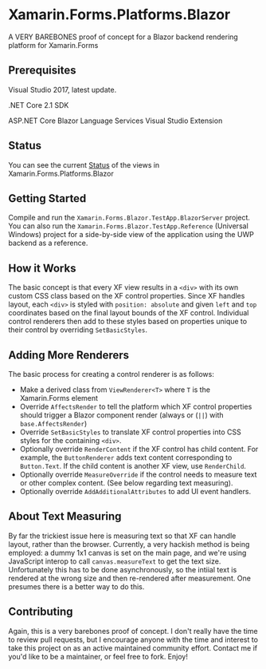 # Xamarin.Forms.Platforms.Blazor
A VERY BAREBONES proof of concept for a Blazor backend rendering platform for Xamarin.Forms

## Prerequisites
Visual Studio 2017, latest update.

.NET Core 2.1 SDK

ASP.NET Core Blazor Language Services Visual Studio Extension

## Status
You can see the current [Status](https://github.com/andresgutice/Xamarin.Forms.Platforms.Blazor/blob/master/Status.md) of the views in Xamarin.Forms.Platforms.Blazor

## Getting Started
Compile and run the `Xamarin.Forms.Blazor.TestApp.BlazorServer` project. You can also run the `Xamarin.Forms.Blazor.TestApp.Reference` (Universal Windows) project for a side-by-side view of the application using the UWP backend as a reference.

## How it Works
The basic concept is that every XF view results in a `<div>` with its own custom CSS class based on the XF control properties. Since XF handles layout, each `<div>` is styled with `position: absolute` and given `left` and `top` coordinates based on the final layout bounds of the XF control. Individual control renderers then add to these styles based on properties unique to their control by overriding `SetBasicStyles`.

## Adding More Renderers
The basic process for creating a control renderer is as follows:
- Make a derived class from `ViewRenderer<T>` where `T` is the Xamarin.Forms element
- Override `AffectsRender` to tell the platform which XF control properties should trigger a Blazor component render (always or (`||`) with `base.AffectsRender`)
- Override `SetBasicStyles` to translate XF control properties into CSS styles for the containing `<div>`.
- Optionally override `RenderContent` if the XF control has child content. For example, the `ButtonRenderer` adds text content corresponding to `Button.Text`. If the child content is another XF view, use `RenderChild`.
- Optionally override `MeasureOverride` if the control needs to measure text or other complex content. (See below regarding text measuring).
- Optionally override `AddAdditionalAttributes` to add UI event handlers.

## About Text Measuring
By far the trickiest issue here is measuring text so that XF can handle layout, rather than the browser. Currently, a very hackish method is being employed: a dummy 1x1 canvas is set on the main page, and we're using JavaScript interop to call `canvas.measureText` to get the text size. Unfortunately this has to be done asynchronously, so the intiial text is rendered at the wrong size and then re-rendered after measurement. One presumes there is a better way to do this. 

## Contributing
Again, this is a very barebones proof of concept. I don't really have the time to review pull requests, but I encourage anyone with the time and interest to take this project on as an active maintained community effort. Contact me if you'd like to be a maintainer, or feel free to fork. Enjoy!
